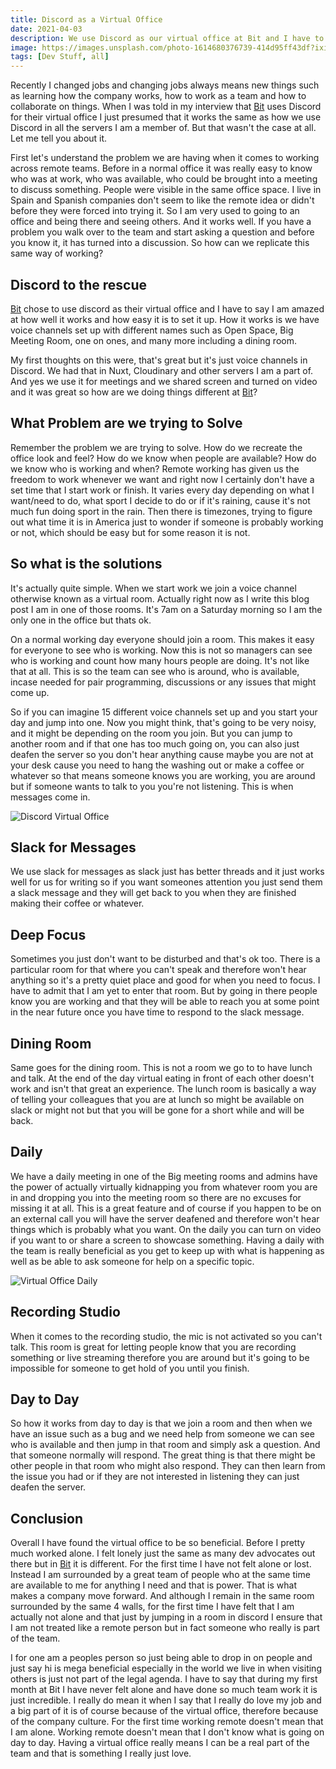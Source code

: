 ```yaml
---
title: Discord as a Virtual Office
date: 2021-04-03
description: We use Discord as our virtual office at Bit and I have to tell you all about it as it really is a great way to work and collaborate with others especially when working in different time zones.
image: https://images.unsplash.com/photo-1614680376739-414d95ff43df?ixid=MXwxMjA3fDB8MHxwaG90by1wYWdlfHx8fGVufDB8fHw%3D&ixlib=rb-1.2.1&auto=format&fit=crop&w=2167&q=80
tags: [Dev Stuff, all]
---
```


Recently I changed jobs and changing jobs always means new things such as learning how the company works, how to work as a team and how to collaborate on things. When I was told in my interview that [Bit](https://bit.dev) uses Discord for their virtual office I just presumed that it works the same as how we use Discord in all the servers I am a member of. But that wasn't the case at all. Let me tell you about it.

First let's understand the problem we are having when it comes to working across remote teams. Before in a normal office it was really easy to know who was at work, who was available, who could be brought into a meeting to discuss something. People were visible in the same office space. I live in Spain and Spanish companies don't seem to like the remote idea or didn't before they were forced into trying it. So I am very used to going to an office and being there and seeing others. And it works well. If you have a problem you walk over to the team and start asking a question and before you know it, it has turned into a discussion. So how can we replicate this same way of working?

## Discord to the rescue

[Bit](https://bit.dev) chose to use discord as their virtual office and I have to say I am amazed at how well it works and how easy it is to set it up. How it works is we have voice channels set up with different names such as Open Space, Big Meeting Room, one on ones, and many more including a dining room.

My first thoughts on this were, that's great but it's just voice channels in Discord. We had that in Nuxt, Cloudinary and other servers I am a part of. And yes we use it for meetings and we shared screen and turned on video and it was great so how are we doing things different at [Bit](https://bit.dev)?

## What Problem are we trying to Solve

Remember the problem we are trying to solve. How do we recreate the office look and feel? How do we know when people are available? How do we know who is working and when? Remote working has given us the freedom to work whenever we want and right now I certainly don't have a set time that I start work or finish. It varies every day depending on what I want/need to do, what sport I decide to do or if it's raining, cause it's not much fun doing sport in the rain. Then there is timezones, trying to figure out what time it is in America just to wonder if someone is probably working or not, which should be easy but for some reason it is not. 

## So what is the solutions

It's actually quite simple. When we start work we join a voice channel otherwise known as a virtual room. Actually right now as I write this blog post I am in one of those rooms. It's 7am on a Saturday morning so I am the only one in the office but thats ok. 

On a normal working day everyone should join a room. This makes it easy for everyone to see who is working. Now this is not so managers can see who is working and count how many hours people are doing. It's not like that at all. This is so the team can see who is around, who is available, incase needed for pair programming, discussions or any issues that might come up.

So if you can imagine 15 different voice channels set up and you start your day and jump into one. Now you might think, that's going to be very noisy, and it might be depending on the room you join. But you can jump to another room and if that one has too much going on, you can also just deafen the server so you don't hear anything cause maybe you are not at your desk cause you need to hang the washing out or make a coffee or whatever so that means someone knows you are working, you are around but if someone wants to talk to you you're not listening. This is when messages come in.

![Discord Virtual Office](https://res.cloudinary.com/debsobrien/image/upload/q_auto,f_auto/v1617526504/debbie.codes/blog/discord-virtual-office_gdebzt.png)

## Slack for Messages

We use slack for messages as slack just has better threads and it just works well for us for writing so if you want someones attention you just send them a slack message and they will get back to you when they are finished making their coffee or whatever. 

## Deep Focus

Sometimes you just don't want to be disturbed and that's ok too. There is a particular room for that where you can't speak and therefore won't hear anything so it's a pretty quiet place and good for when you need to focus. I have to admit that I am yet to enter that room. But by going in there people know you are working and that they will be able to reach you at some point in the near future once you have time to respond to the slack message.

## Dining Room

Same goes for the dining room. This is not a room we go to to have lunch and talk. At the end of the day virtual eating in front of each other doesn't work and isn't that great an experience. The lunch room is basically a way of telling your colleagues that you are at lunch so might be available on slack or might not but that you will be gone for a short while and will be back. 

## Daily

We have a daily meeting in one of the Big meeting rooms and admins have the power of actually virtually kidnapping you from whatever room you are in and dropping you into the meeting room so there are no excuses for missing it at all. This is a great feature and of course if you happen to be on an external call you will have the server deafened and therefore won't hear things which is probably what you want. On the daily you can turn on video if you want to or share a screen to showcase something. Having a daily with the team is really beneficial as you get to keep up with what is happening as well as be able to ask someone for help on a specific topic.

![Virtual Office Daily](https://res.cloudinary.com/debsobrien/image/upload/q_auto,f_auto/v1617546733/debbie.codes/blog/discord-virtual-office-daily_2x_hwpicw.png)

## Recording Studio

When it comes to the recording studio, the mic is not activated so you can't talk. This room is great for letting people know that you are recording something or live streaming therefore you are around but it's going to be impossible for someone to get hold of you until you finish.

## Day to Day

So how it works from day to day is that we join a room and then when we have an issue such as a bug and we need help from someone we can see who is available and then jump in that room and simply ask a question. And that someone normally will respond. The great thing is that there might be other people in that room who might also respond. They can then learn from the issue you had or if they are not interested in listening they can just deafen the server.

## Conclusion

Overall I have found the virtual office to be so beneficial. Before I pretty much worked alone. I felt lonely just the same as many dev advocates out there but in [Bit](https://bit.dev) it is different. For the first time I have not felt alone or lost. Instead I am surrounded by a great team of people who at the same time are available to me for anything I need and that is power. That is what makes a company move forward. And although I remain in the same room surrounded by the same 4 walls, for the first time I have felt that I am actually not alone and that just by jumping in a room in discord I ensure that I am not treated like a remote person but in fact someone who really is part of the team.


I for one am a peoples person so just being able to drop in on people and just say hi is mega beneficial especially in the world we live in when visiting others is just not part of the legal agenda. I have to say that during my first month at Bit I have never felt alone and have done so much team work it is just incredible. I really do mean it when I say that I really do love my job and a big part of it is of course because of the virtual office, therefore because of the company culture. For the first time working remote doesn't mean that I am alone. Working remote doesn't mean that I don't know what is going on day to day. Having a virtual office really means I can be a real part of the team and that is something I really just love.
